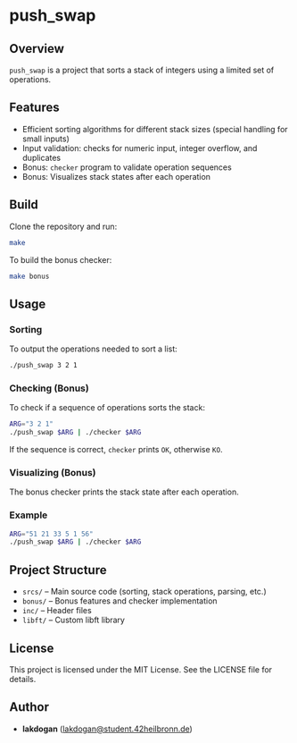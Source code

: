 
# push_swap

## Overview

`push_swap` is a project that sorts a stack of integers using a limited set of operations.

## Features

- Efficient sorting algorithms for different stack sizes (special handling for small inputs)
- Input validation: checks for numeric input, integer overflow, and duplicates
- Bonus: `checker` program to validate operation sequences
- Bonus: Visualizes stack states after each operation

## Build

Clone the repository and run:

```bash
make
```

To build the bonus checker:

```bash
make bonus
```

## Usage

### Sorting

To output the operations needed to sort a list:

```bash
./push_swap 3 2 1
```

### Checking (Bonus)

To check if a sequence of operations sorts the stack:

```bash
ARG="3 2 1"
./push_swap $ARG | ./checker $ARG
```

If the sequence is correct, `checker` prints `OK`, otherwise `KO`.

### Visualizing (Bonus)

The bonus checker prints the stack state after each operation.

### Example

```bash
ARG="51 21 33 5 1 56"
./push_swap $ARG | ./checker $ARG
```

## Project Structure

- `srcs/` – Main source code (sorting, stack operations, parsing, etc.)
- `bonus/` – Bonus features and checker implementation
- `inc/` – Header files
- `libft/` – Custom libft library


## License

This project is licensed under the MIT License. See the LICENSE file for details.


## Author

- **lakdogan** ([lakdogan@student.42heilbronn.de](mailto:lakdogan@student.42heilbronn.de))
